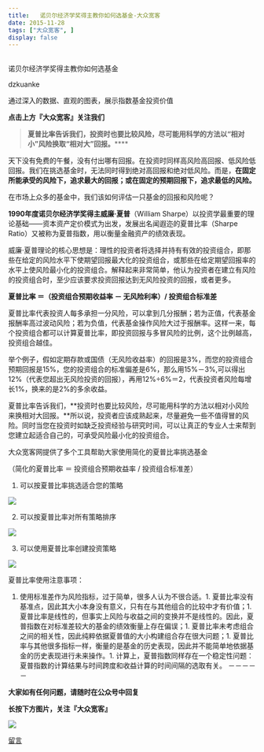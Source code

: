 ```yaml
---
title:   诺贝尔经济学奖得主教你如何选基金-大众宽客
date: 2015-11-28
tags: ["大众宽客", ]
display: false
---
```



## 



诺贝尔经济学奖得主教你如何选基金




dzkuanke




通过深入的数据、直观的图表，展示指数基金投资价值




**点击上方『大众宽客』关注我们**



> **夏普比率告诉我们，投资时也要比较风险，尽可能用科学的方法以“相对小”风险换取“相对大”回报。******



天下没有免费的午餐，没有付出哪有回报。在投资时同样高风险高回报、低风险低回报。我们在挑选基金时，无法同时得到绝对高回报和绝对低风险。而是，**在固定所能承受的风险下，追求最大的回报；或在固定的预期回报下，追求最低的风险。**



在市场上众多的基金中，我们该如何评估一只基金的回报和风险呢？



**1990年度诺贝尔经济学奖得主威廉·夏普**（William Sharpe）以投资学最重要的理论基础——资本资产定价模式为出发，发展出名闻遐迩的夏普比率（Sharpe Ratio）又被称为夏普指数，用以衡量金融资产的绩效表现。



威廉·夏普理论的核心思想是：理性的投资者将选择并持有有效的投资组合，即那些在给定的风险水平下使期望回报最大化的投资组合，或那些在给定期望回报率的水平上使风险最小化的投资组合。解释起来非常简单，他认为投资者在建立有风险的投资组合时，至少应该要求投资回报达到无风险投资的回报，或者更多。



**夏普比率 ＝（投资组合预期收益率 － 无风险利率）/ 投资组合标准差**



夏普比率代表投资人每多承担一分风险，可以拿到几分报酬；若为正值，代表基金报酬率高过波动风险；若为负值，代表基金操作风险大过于报酬率。这样一来，每个投资组合都可以计算夏普比率，即投资回报与多冒风险的比例，这个比例越高，投资组合越佳。



举个例子，假如定期存款或国债（无风险收益率）的回报是3%，而您的投资组合预期回报是15%，您的投资组合的标准偏差是6%，那么用15%－3%,可以得出12%（代表您超出无风险投资的回报），再用12%÷6%＝2，代表投资者风险每增长1%，换来的是2%的多余收益。



夏普比率告诉我们，**投资时也要比较风险，尽可能用科学的方法以相对小风险来换相对大回报。**所以说，投资者应该成熟起来，尽量避免一些不值得冒的风险。同时当您在投资时如缺乏投资经验与研究时间，可以让真正的专业人士来帮到您建立起适合自己的，可承受风险最小化的投资组合。



大众宽客网提供了多个工具帮助大家使用简化的夏普比率挑选基金

（简化的夏普比率 ＝ 投资组合预期收益率 / 投资组合标准差）



1. 可以按夏普比率挑选适合您的策略

<img data-s="300,640" data-type="png" src="http://mmbiz.qpic.cn/mmbiz/PKw3FQPmhIjc4odJJLsPLdQw4FBljJupP17lp5iak05hUibw0lF81esZXmsAyrZ7G2Gny28e8q1nQZwibWhgLCiaIQ/0?wx_fmt=png" data-ratio="0.5881294964028777" data-w=""/>



2. 可以按夏普比率对所有策略排序

<img data-s="300,640" data-type="png" src="http://mmbiz.qpic.cn/mmbiz/PKw3FQPmhIjc4odJJLsPLdQw4FBljJuptGN7SqqfCNv9ibIU19p5uue16EN6szUle1ggEJ6gO48Ts47uJJqoFxQ/0?wx_fmt=png" data-ratio="0.4856115107913669" data-w=""/>



3. 可以使用夏普比率创建投资策略

<img data-s="300,640" data-type="png" src="http://mmbiz.qpic.cn/mmbiz/PKw3FQPmhIjc4odJJLsPLdQw4FBljJupPV1NOxdeJciaUJlz1HiaorPiaMic8bccdEa2Ibl8LsicUKsTkgO805e1oYw/0?wx_fmt=png" data-ratio="0.8669064748201439" data-w=""/>



夏普比率使用注意事项：
1. 使用标准差作为风险指标，过于简单，很多人认为不很合适。1. 夏普比率没有基准点，因此其大小本身没有意义，只有在与其他组合的比较中才有价值；1. 夏普比率是线性的，但事实上风险与收益之间的变换并不是线性的。因此，夏普指数在对标准差较大的基金的绩效衡量上存在偏误；1. 夏普比率未考虑组合之间的相关性，因此纯粹依据夏普值的大小构建组合存在很大问题；1. 夏普比率与其他很多指标一样，衡量的是基金的历史表现，因此并不能简单地依据基金的历史表现进行未来操作。1. 计算上，夏普指数同样存在一个稳定性问题：夏普指数的计算结果与时间跨度和收益计算的时间间隔的选取有关。
－－－－－

**大家如有任何问题，请随时在公众号中回复**





**长按下方图片，关注『大众宽客』**

<img data-s="300,640" data-type="png" src="http://mmbiz.qpic.cn/mmbiz/PKw3FQPmhIjpOw70YiaHYQTPb4TKoqns9M2zxiaLBv1cUZiaEHqVweTjuaW7lzQUemHLxv6k8MpLq8r6cvFhqmDfg/0?wx_fmt=png" data-ratio="1" data-w="129" width="auto" width="auto" src="http://mmbiz.qpic.cn/mmbiz/PKw3FQPmhIjpOw70YiaHYQTPb4TKoqns9M2zxiaLBv1cUZiaEHqVweTjuaW7lzQUemHLxv6k8MpLq8r6cvFhqmDfg/640?wx_fmt=png&amp;wxfrom=5&amp;wx_lazy=1" style="box-sizing: border-box !important; word-wrap: break-word !important; width: auto !important; visibility: visible !important;"/>









[留言](javascript:;)